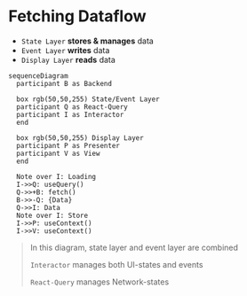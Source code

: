 # Fetching Dataflow

- `State Layer` **stores & manages** data
- `Event Layer` **writes** data
- `Display Layer` **reads** data

```mermaid
sequenceDiagram
  participant B as Backend

  box rgb(50,50,255) State/Event Layer
  participant Q as React-Query
  participant I as Interactor
  end

  box rgb(50,50,255) Display Layer
  participant P as Presenter
  participant V as View
  end

  Note over I: Loading
  I->>Q: useQuery()
  Q->>+B: fetch()
  B->>-Q: {Data}
  Q->>I: Data
  Note over I: Store
  I->>P: useContext()
  I->>V: useContext()
```

> In this diagram, state layer and event layer are combined
>
> `Interactor` manages both UI-states and events
>
> `React-Query` manages Network-states
